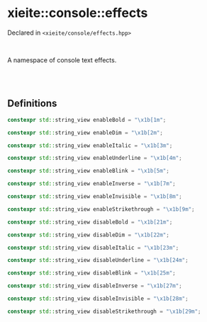 # xieite::console::effects
Declared in `<xieite/console/effects.hpp>`

<br/>

A namespace of console text effects.

<br/><br/>

## Definitions
```cpp
constexpr std::string_view enableBold = "\x1b[1m";
```
```cpp
constexpr std::string_view enableDim = "\x1b[2m";
```
```cpp
constexpr std::string_view enableItalic = "\x1b[3m";
```
```cpp
constexpr std::string_view enableUnderline = "\x1b[4m";
```
```cpp
constexpr std::string_view enableBlink = "\x1b[5m";
```
```cpp
constexpr std::string_view enableInverse = "\x1b[7m";
```
```cpp
constexpr std::string_view enableInvisible = "\x1b[8m";
```
```cpp
constexpr std::string_view enableStrikethrough = "\x1b[9m";
```
```cpp
constexpr std::string_view disableBold = "\x1b[21m";
```
```cpp
constexpr std::string_view disableDim = "\x1b[22m";
```
```cpp
constexpr std::string_view disableItalic = "\x1b[23m";
```
```cpp
constexpr std::string_view disableUnderline = "\x1b[24m";
```
```cpp
constexpr std::string_view disableBlink = "\x1b[25m";
```
```cpp
constexpr std::string_view disableInverse = "\x1b[27m";
```
```cpp
constexpr std::string_view disableInvisible = "\x1b[28m";
```
```cpp
constexpr std::string_view disableStrikethrough = "\x1b[29m";
```
